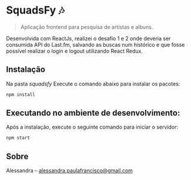 # SquadsFy 🎶
> Aplicação frontend para pesquisa de artistas e albuns.

Desenvolvida com ReactJs, realizei o desafio 1 e 2 onde deveria ser consumida API do Last.fm, salvando as buscas num histórico e que fosse possível realizar o login e logout utilizando React Redux.

## Instalação

Na pasta _squadsfy_ Execute o comando abaixo para instalar os pacotes:

```sh
npm install
```

## Executando no ambiente de desenvolvimento:

Após a instalação, execute o seguinte comando para iniciar o servidor:

```sh
npm start
```

## Sobre

Alessandra – alessandra.paulafrancisco@gmail.com
